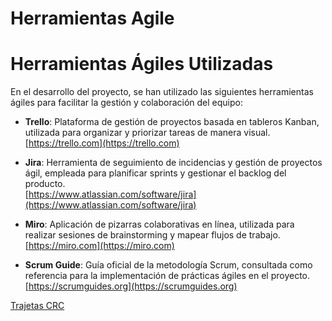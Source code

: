 # **Herramientas Agile**
# Herramientas Ágiles Utilizadas

En el desarrollo del proyecto, se han utilizado las siguientes herramientas ágiles para facilitar la gestión y colaboración del equipo:

- **Trello**: Plataforma de gestión de proyectos basada en tableros Kanban, utilizada para organizar y priorizar tareas de manera visual.  
  [https://trello.com](https://trello.com)

- **Jira**: Herramienta de seguimiento de incidencias y gestión de proyectos ágil, empleada para planificar sprints y gestionar el backlog del producto.  
  [https://www.atlassian.com/software/jira](https://www.atlassian.com/software/jira)

- **Miro**: Aplicación de pizarras colaborativas en línea, utilizada para realizar sesiones de brainstorming y mapear flujos de trabajo.  
  [https://miro.com](https://miro.com)

- **Scrum Guide**: Guía oficial de la metodología Scrum, consultada como referencia para la implementación de prácticas ágiles en el proyecto.  
  [https://scrumguides.org](https://scrumguides.org)

[Trajetas CRC](https://github.com/santimarM/SistemaGestionTurnos/blob/main/TarjetasCRC.md)



